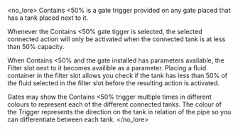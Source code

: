 <no_lore>
Contains <50% is a gate trigger provided on any gate placed that has a tank placed next to it.

Whenever the Contains <50% gate tigger is selected, the selected connected action will only be activated when the connected tank is at less than 50% capacity.

When Contains <50% and the gate installed has parameters available, the Filter slot next to it becomes availible as a parameter.
Placing a fluid container in the filter slot allows you check if the tank has less than 50% of the fluid selected in the filter slot before the resulting action is activated.

Gates may show the Contains <50% trigger multiple times in different colours to represent each of the different connected tanks.
The colour of the Trigger represents the direction on the tank in relation of the pipe so you can differentiate between each tank.
</no_lore>